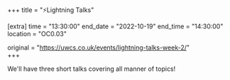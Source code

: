 +++
title = "⚡Lightning Talks"

[extra]
time = "13:30:00"
end_date = "2022-10-19"
end_time = "14:30:00"
location = "OC0.03"

original = "https://uwcs.co.uk/events/lightning-talks-week-2/"    
+++

We'll have three short talks covering all manner of topics!
